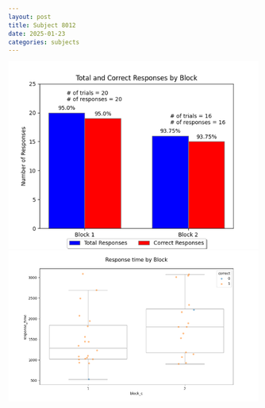 ```yaml
---
layout: post
title: Subject 8012
date: 2025-01-23
categories: subjects
---
```


![](data/8012/run-7/8012_ATS_responses.png)
![](data/8012/run-7/8012_ATS_rt.png)
